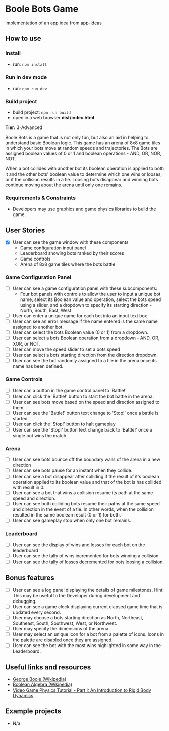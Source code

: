 # Boole Bots Game

implementation of an app idea from [app-ideas](https://github.com/florinpop17/app-ideas/blob/master/Projects/3-Advanced/Boole-Bot-Game.md)

## How to use

### Install

-   run: `npm install`

### Run in dev mode

-   run: `npm run dev`

### Build project

-   build project: `npm run build`
-   open in a web browser **dist/index.html**

**Tier:** 3-Advanced

Boole Bots is a game that is not only fun, but also an aid in helping to
understand basic Boolean logic. This game has an arena of 8x8 game tiles in
which your bots move at random speeds and trajectories. The Bots are assigned
boolean values of 0 or 1 and boolean operations - AND, OR, NOR, NOT.

When a bot collides with another bot its boolean operation is applied to both
it and the other bots' boolean value to determine which one wins or looses, or
if the collision results in a tie. Loosing bots disappear and winning bots
continue moving about the arena until only one remains.

### Requirements & Constraints

-   Developers may use graphics and game physics libraries to build the game.

## User Stories

-   [X] User can see the game window with these components
    -   Game configuration input panel
    -   Leaderboard showing bots ranked by their scores
    -   Game controls
    -   Arena of 8x8 game tiles where the bots battle

### Game Configuration Panel

-   [ ] User can see a game configuration panel with these subcomponents:
    -   Four bot panels with controls to allow the user to input a unique bot
        name, select its Boolean value and operation, select the bots speed using a
        slider, and a dropdown to specify its starting direction - North, South,
        East, West
-   [ ] User can enter a unique name for each bot into an input text box
-   [ ] User can see an error message if the name entered is the same name
        assigned to another bot.
-   [ ] User can select the bots Boolean value (0 or 1) from a dropdown.
-   [ ] User can select a bots Boolean operation from a dropdown - AND, OR, XOR,
        or NOT.
-   [ ] User can move the speed slider to set a bots speed
-   [ ] User can select a bots starting direction from the direction dropdown.
-   [ ] User can see the bot randomly assigned to a tile in the arena once its
        name has been defined.

### Game Controls

-   [ ] User can a button in the game control panel to 'Battle!'
-   [ ] User can click the 'Battle!' button to start the bot battle in the arena.
-   [ ] User can see bots move based on the speed and direction assigned to them.
-   [ ] User can see the 'Battle!' button text change to 'Stop!' once a battle
        is started.
-   [ ] User can click the 'Stop!' button to halt gameplay
-   [ ] User can see the 'Stop!' button text change back to 'Battle!' once a
        single bot wins the match.

### Arena

-   [ ] User can see bots bounce off the boundary walls of the arena in a new
        direction
-   [ ] User can see bots pause for an instant when they collide.
-   [ ] User can see a bot disappear after colliding if the result of it's
        boolean operation applied to its boolean value and that of the bot is has
        collided with result in 0.
-   [ ] User can see a bot that wins a collision resume its path at the same
        speed and direction.
-   [ ] User can see both colliding bots resume their paths at the same speed
        and direction in the event of a tie. In other words, when the collision resulted
        in the same boolean result (0 or 1) for both.
-   [ ] User can see gameplay stop when only one bot remains.

### Leaderboard

-   [ ] User can see the display of wins and losses for each bot on the
        leaderboard
-   [ ] User can see the tally of wins incremented for bots winning a collision.
-   [ ] User can see the tally of losses decremented for bots loosing a collision.

## Bonus features

-   [ ] User can see a log panel displaying the details of game milestones.
        Hint: This may be useful to the Developer during development and debugging.
-   [ ] User can see a game clock displaying current elapsed game time that is
        updated every second.
-   [ ] User may choose a bots starting direction as North, Northeast, Southeast,
        South, Southwest, West, or Northwest.
-   [ ] User may specify the dimensions of the arena.
-   [ ] User may select an unique icon for a bot from a palette of icons. Icons
        in the palette are disabled once they are assigned.
-   [ ] User can see the bot with the most wins highlighted in some way in the
        Leaderboard.

## Useful links and resources

-   [George Boole (Wikipedia)](https://en.wikipedia.org/wiki/George_Boole)
-   [Boolean Algebra (Wikipedia)](https://en.wikipedia.org/wiki/Boolean_algebra)
-   [Video Game Physics Tutorial - Part I: An Introduction to Rigid Body Dynamics](https://www.toptal.com/game/video-game-physics-part-i-an-introduction-to-rigid-body-dynamics)

## Example projects

-   N/a
